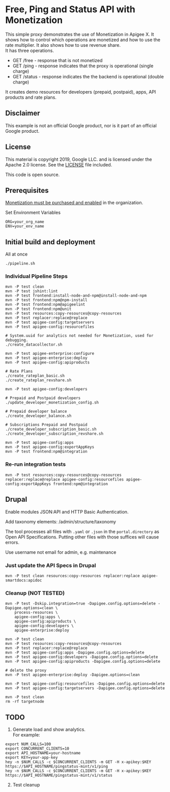 # Free, Ping and Status API with Monetization

This simple proxy demonstrates the use of Monetization in Apigee X.
It shows how to control which operations are monetized and how to use the rate multiplier. It also shows how to use revenue share.\
It has three operations.
* GET /free - response that is not monetized
* GET /ping - response indicates that the proxy is operational (single charge)
* GET /status - response indicates the the backend is operational (double charge)

It creates demo resources for developers (prepaid, postpaid), apps, API products and rate plans.

## Disclaimer

This example is not an official Google product, nor is it part of an official Google product.

## License

This material is copyright 2019, Google LLC. and is licensed under the Apache 2.0 license.
See the [LICENSE](LICENSE) file included.

This code is open source.

## Prerequisites
[Monetization must be purchased and enabled](https://cloud.google.com/apigee/docs/api-platform/monetization/enable) in the organization.

Set Environment Variables
```
ORG=your_org_name
ENV=your_env_name
```

## Initial build and deployment
All at once
```
./pipeline.sh
```

### Individual Pipeline Steps
```
mvn -P test clean
mvn -P test jshint:lint
mvn -P test frontend:install-node-and-npm@install-node-and-npm
mvn -P test frontend:npm@npm-install
mvn -P test frontend:npm@apigeelint
mvn -P test frontend:npm@unit
mvn -P test resources:copy-resources@copy-resources
mvn -P test replacer:replace@replace
mvn -P test apigee-config:targetservers
mvn -P test apigee-config:resourcefiles

# System.uuid for analytics not needed for Monetization, used for debugging.
./create_datacollector.sh

mvn -P test apigee-enterprise:configure
mvn -P test apigee-enterprise:deploy
mvn -P test apigee-config:apiproducts

# Rate Plans
./create_rateplan_basic.sh
./create_rateplan_revshare.sh

mvn -P test apigee-config:developers

# Prepaid and Postpaid developers
./update_developer_monetization_config.sh

# Prepaid developer balance
./create_developer_balance.sh

# Subscriptions Prepaid and Postpaid
./create_developer_subscription_basic.sh
./create_developer_subscription_revshare.sh

mvn -P test apigee-config:apps
mvn -P test apigee-config:exportAppKeys
mvn -P test frontend:npm@integration
```

### Re-run integration tests
```
mvn -P test resources:copy-resources@copy-resources replacer:replace@replace apigee-config:resourcefiles apigee-config:exportAppKeys frontend:npm@integration
```

## Drupal
Enable modules JSON:API and HTTP Basic Authentication.

Add taxonomy elements: /admin/structure/taxonomy

The tool processes all files with `.yaml` or `.json` in the `portal.directory` as Open API Specifications. Putting other files with those suffices will cause errors.

Use username not email for admin, e.g. maintenance

### Just update the API Specs in Drupal
```
mvn -P test clean resources:copy-resources replacer:replace apigee-smartdocs:apidoc
```

### Cleanup (NOT TESTED)
```
mvn -P test -Dskip.integration=true -Dapigee.config.options=delete -Dapigee.options=clean \
    process-resources \
    apigee-config:apps \
    apigee-config:apiproducts \
    apigee-config:developers \
    apigee-enterprise:deploy

mvn -P test clean
mvn -P test resources:copy-resources@copy-resources
mvn -P test replacer:replace@replace
mvn -P test apigee-config:apps -Dapigee.config.options=delete
mvn -P test apigee-config:developers -Dapigee.config.options=delete
mvn -P test apigee-config:apiproducts -Dapigee.config.options=delete

# delete the proxy
mvn -P test apigee-enterprise:deploy -Dapigee.options=clean

mvn -P test apigee-config:resourcefiles -Dapigee.config.options=delete
mvn -P test apigee-config:targetservers -Dapigee.config.options=delete

mvn -P test clean
rm -rf targetnode
```
## TODO
1. Generate load and show analytics.\
For example:
```
export NUM_CALLS=100
export CONCURRENT_CLIENTS=10
export API_HOSTNAME=your-hostname
export KEY=your-app-key
hey -n $NUM_CALLS -c $CONCURRENT_CLIENTS -m GET -H x-apikey:$KEY https://$API_HOSTNAME/pingstatus-mint/v1/ping
hey -n $NUM_CALLS -c $CONCURRENT_CLIENTS -m GET -H x-apikey:$KEY https://$API_HOSTNAME/pingstatus-mint/v1/status
```
2. Test cleanup
